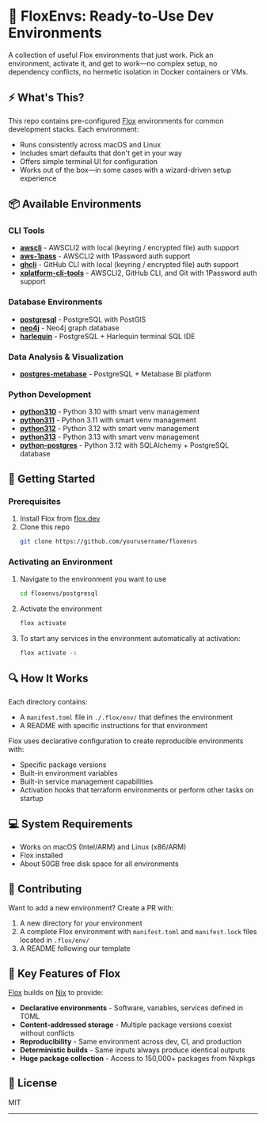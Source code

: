 # 🔧 FloxEnvs: Ready-to-Use Dev Environments

A collection of useful Flox environments that just work. Pick an environment, activate it, and get to work—no complex setup, no dependency conflicts, no hermetic isolation in Docker containers or VMs.

## ⚡ What's This?

This repo contains pre-configured [Flox](https://flox.dev/docs) environments for common development stacks. Each environment:

- Runs consistently across macOS and Linux
- Includes smart defaults that don't get in your way
- Offers simple terminal UI for configuration
- Works out of the box—in some cases with a wizard-driven setup experience

## 📦 Available Environments

### CLI Tools
- [**awscli**](./awscli) - AWSCLI2 with local (keyring / encrypted file) auth support
- [**aws-1pass**](./aws-1pass) - AWSCLI2 with 1Password auth support
- [**ghcli**](./ghcli) - GitHub CLI with local (keyring / encrypted file) auth support
- [**xplatform-cli-tools**](./xplatform-cli-tools) - AWSCLI2, GitHub CLI, and Git with 1Password auth support


### Database Environments

- [**postgresql**](./postgres) - PostgreSQL with PostGIS
- [**neo4j**](./neo4j) - Neo4j graph database
- [**harlequin**](./harlequin-postgres) - PostgreSQL + Harlequin terminal SQL IDE

### Data Analysis & Visualization

- [**postgres-metabase**](./postgres-metabase) - PostgreSQL + Metabase BI platform

### Python Development

- [**python310**](./python310) - Python 3.10 with smart venv management
- [**python311**](./python311) - Python 3.11 with smart venv management
- [**python312**](./python312) - Python 3.12 with smart venv management
- [**python313**](./python313) - Python 3.13 with smart venv management
- [**python-postgres**](./python-postgres) - Python 3.12 with SQLAlchemy + PostgreSQL database

## 🚀 Getting Started

### Prerequisites

1. Install Flox from [flox.dev](https://flox.dev)
2. Clone this repo
   ```bash
   git clone https://github.com/yourusername/floxenvs
   ```

### Activating an Environment

1. Navigate to the environment you want to use
   ```bash
   cd floxenvs/postgresql
   ```

2. Activate the environment
   ```bash
   flox activate
   ```

3. To start any services in the environment automatically at activation:
   ```bash
   flox activate -s
   ```

## 🔍 How It Works

Each directory contains:

- A `manifest.toml` file in `./.flox/env/` that defines the environment
- A README with specific instructions for that environment

Flox uses declarative configuration to create reproducible environments with:

- Specific package versions
- Built-in environment variables
- Built-in service management capabilities
- Activation hooks that terraform environments or perform other tasks on startup

## 💻 System Requirements

- Works on macOS (Intel/ARM) and Linux (x86/ARM)
- Flox installed
- About 50GB free disk space for all environments

## 🔄 Contributing

Want to add a new environment? Create a PR with:

1. A new directory for your environment
2. A complete Flox environment with `manifest.toml` and `manifest.lock` files located in `.flox/env/`
3. A README following our template

## 🔗 Key Features of Flox

[Flox](https://flox.dev/docs) builds on [Nix](https://github.com/NixOS/nix) to provide:

- **Declarative environments** - Software, variables, services defined in TOML
- **Content-addressed storage** - Multiple package versions coexist without conflicts
- **Reproducibility** - Same environment across dev, CI, and production
- **Deterministic builds** - Same inputs always produce identical outputs
- **Huge package collection** - Access to 150,000+ packages from Nixpkgs

## 📝 License

MIT

---

